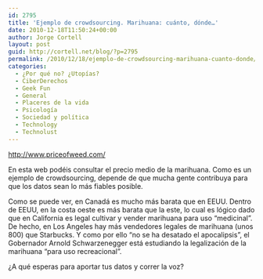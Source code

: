 ```yaml
---
id: 2795
title: 'Ejemplo de crowdsourcing. Marihuana: cuánto, dónde…'
date: 2010-12-18T11:50:24+00:00
author: Jorge Cortell
layout: post
guid: http://cortell.net/blog/?p=2795
permalink: /2010/12/18/ejemplo-de-crowdsourcing-marihuana-cuanto-donde/
categories:
  - ¿Por qué no? ¿Utopías?
  - CiberDerechos
  - Geek Fun
  - General
  - Placeres de la vida
  - Psicología
  - Sociedad y polí­tica
  - Technology
  - Technolust
---
```

<a title="http://www.priceofweed.com/" href="http://www.priceofweed.com/" target="_blank">http://www.priceofweed.com/</a>

En esta web podéis consultar el precio medio de la marihuana. Como es un ejemplo de crowdsourcing, depende de que mucha gente contribuya para que los datos sean lo más fiables posible.

Como se puede ver, en Canadá es mucho más barata que en EEUU. Dentro de EEUU, en la costa oeste es más barata que la este, lo cual es lógico dado que en California es legal cultivar y vender marihuana para uso “medicinal”. De hecho, en Los Angeles hay más vendedores legales de marihuana (unos 800) que Starbucks. Y como por ello “no se ha desatado el apocalipsis”, el Gobernador Arnold Schwarzenegger está estudiando la legalización de la marihuana “para uso recreacional”.

¿A qué esperas para aportar tus datos y correr la voz?